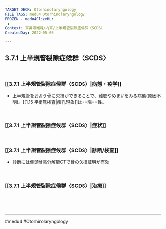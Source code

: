 ```yaml
---
TARGET DECK: Otorhinolaryngology
FILE TAGS: medu4 Otorhinolaryngology
FROZEN - medu4ClozeHL:
 : 
Context: 耳鼻咽喉科/内耳/上半規管裂隙症候群〈SCDS〉
CreatedDay: 2022-05-05

---
```


## 3.7.1 上半規管裂隙症候群〈SCDS〉

<br>

### [[3.7.1 上半規管裂隙症候群〈SCDS〉|病態・疫学]]
* 上半規管をおおう骨に欠損ができることで、難聴やめまいをみる病態(原因不明)。[[1.15 平衡覚検査|瘻孔現象]]は==陽==性。
<!--ID: 1651896783988-->


<br>

### [[3.7.1 上半規管裂隙症候群〈SCDS〉|症状]]


<br>

### [[3.7.1 上半規管裂隙症候群〈SCDS〉|診断/検査]]
* 診断には側頭骨高分解能CTで骨の欠損証明が有効

<br>

### [[3.7.1 上半規管裂隙症候群〈SCDS〉|治療]]


<br><br><br>

---
#medu4 #Otorhinolaryngology 